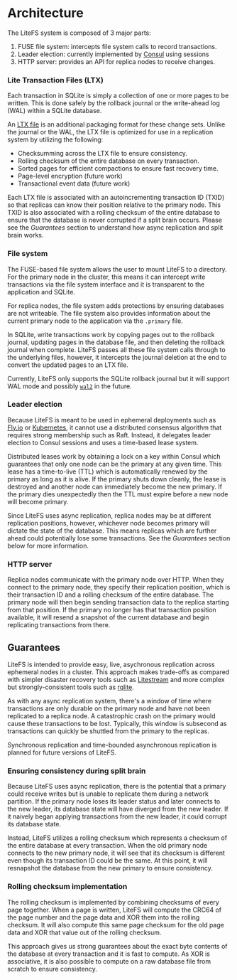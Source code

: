 Architecture
============

The LiteFS system is composed of 3 major parts:

1. FUSE file system: intercepts file system calls to record transactions.
1. Leader election: currently implemented by [Consul](https://www.consul.io/) using sessions
1. HTTP server: provides an API for replica nodes to receive changes.


### Lite Transaction Files (LTX)

Each transaction in SQLite is simply a collection of one or more pages to be
written. This is done safely by the rollback journal or the write-ahead log (WAL)
within a SQLite database.

An [LTX file](https://github.com/superfly/ltx) is an additional packaging format
for these change sets. Unlike the journal or the WAL, the LTX file is optimized
for use in a replication system by utilizing the following:

- Checksumming across the LTX file to ensure consistency.
- Rolling checksum of the entire database on every transaction.
- Sorted pages for efficient compactions to ensure fast recovery time.
- Page-level encryption (future work)
- Transactional event data (future work)

Each LTX file is associated with an autoincrementing transaction ID (TXID) so
that replicas can know their position relative to the primary node. This TXID
is also associated with a rolling checksum of the entire database to ensure that
the database is never corrupted if a split brain occurs. Please see the
_Guarantees_ section to understand how async replication and split brain works.


### File system

The FUSE-based file system allows the user to mount LiteFS to a directory. For
the primary node in the cluster, this means it can intercept write transactions
via the file system interface and it is transparent to the application and SQLite.

For replica nodes, the file system adds protections by ensuring databases are
not writeable. The file system also provides information about the current
primary node to the application via the `.primary` file.

In SQLite, write transactions work by copying pages out to the rollback journal,
updating pages in the database file, and then deleting the rollback journal when
complete. LiteFS passes all these file system calls through to the underlying
files, however, it intercepts the journal deletion at the end to convert the
updated pages to an LTX file.

Currently, LiteFS only supports the SQLite rollback journal but it will support
WAL mode and possibly [`wal2`](https://www.sqlite.org/cgi/src/doc/wal2/doc/wal2.md)
in the future.


### Leader election

Because LiteFS is meant to be used in ephemeral deployments such as
[Fly.io](https://fly.io/) or [Kubernetes](https://kubernetes.io/), it cannot use
a distributed consensus algorithm that requires strong membership such as Raft.
Instead, it delegates leader election to Consul sessions and uses a time-based
lease system.

Distributed leases work by obtaining a lock on a key within Consul which
guarantees that only one node can be the primary at any given time. This lease
has a time-to-live (TTL) which is automatically renewed by the primary as long
as it is alive. If the primary shuts down cleanly, the lease is destroyed and
another node can immediately become the new primary. If the primary dies
unexpectedly then the TTL must expire before a new node will become primary.

Since LiteFS uses async replication, replica nodes may be at different
replication positions, however, whichever node becomes primary will dictate the
state of the database. This means replicas which are further ahead could
potentially lose some transactions. See the _Guarantees_ section below for more
information.


### HTTP server

Replica nodes communicate with the primary node over HTTP. When they connect to
the primary node, they specify their replication position, which is their
transaction ID and a rolling checksum of the entire database. The primary node
will then begin sending transaction data to the replica starting from that
position. If the primary no longer has that transaction position available, it
will resend a snapshot of the current database and begin replicating
transactions from there.


## Guarantees

LiteFS is intended to provide easy, live, asychronous replication across
ephemeral nodes in a cluster. This approach makes trade-offs as compared with
simpler disaster recovery tools such as [Litestream](https://litestream.io/) and
more complex but strongly-consistent tools such as
[rqlite](https://github.com/rqlite/rqlite).

As with any async replication system, there's a window of time where
transactions are only durable on the primary node and have not been replicated
to a replica node. A catastrophic crash on the primary would cause these
transactions to be lost. Typically, this window is subsecond as transactions can
quickly be shuttled from the primary to the replicas.

Synchronous replication and time-bounded asynchronous replication is planned for
future versions of LiteFS.


### Ensuring consistency during split brain

Because LiteFS uses async replication, there is the potential that a primary
could receive writes but is unable to replicate them during a network partition.
If the primary node loses its leader status and later connects to the new leader,
its database state will have diverged from the new leader. If it naively began
applying transactions from the new leader, it could corrupt its database state.

Instead, LiteFS utilizes a rolling checksum which represents a checksum of the
entire database at every transaction. When the old primary node connects to the
new primary node, it will see that its checksum is different even though its
transaction ID could be the same. At this point, it will resnapshot the database
from the new primary to ensure consistency.


### Rolling checksum implementation

The rolling checksum is implemented by combining checksums of every page
together. When a page is written, LiteFS will compute the CRC64 of the page
number and the page data and XOR them into the rolling checksum. It will also
compute this same page checksum for the old page data and XOR that value out
of the rolling checksum.

This approach gives us strong guarantees about the exact byte contents of the
database at every transaction and it is fast to compute. As XOR is associative,
it is also possible to compute on a raw database file from scratch to ensure
consistency.

